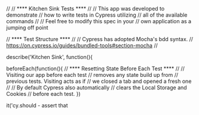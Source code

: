 //
// **** Kitchen Sink Tests ****
//
// This app was developed to demonstrate
// how to write tests in Cypress utilizing
// all of the available commands
//
// Feel free to modify this spec in your
// own application as a jumping off point

// **** Test Structure ****
//
// Cypress has adopted Mocha's bdd syntax.
// https://on.cypress.io/guides/bundled-tools#section-mocha
//

describe('Kitchen Sink', function(){

  beforeEach(function(){
    // **** Resetting State Before Each Test ****
    //
    // Visiting our app before each test
    // removes any state build up from
    // previous tests. Visiting acts as if
    // we closed a tab and opened a fresh one
    //
    // By default Cypress also automatically
    // clears the Local Storage and Cookies
    // before each test.
  })

  it('cy.should - assert that <title> is correct', function(){

    // https://on.cypress.io/api/visit
    cy.visit('https://example.cypress.io')

    // **** Making Assertions ****
    //
    // Here we've made our first assertion using a 'cy.should()' command.
    // An assertion is comprised of a chainer, subject, and optional value.
    // Chainers are available from Chai, Chai-jQuery, and Chai-Sinon.
    // https://on.cypress.io/guides/making-assertions
    //
    // https://on.cypress.io/api/should
    // https://on.cypress.io/api/and

    // https://on.cypress.io/api/title
    cy.title().should('include', 'Kitchen Sink')
    //   ↲               ↲            ↲
    // subject        chainer      value
  })

  context('Querying', function(){
    beforeEach(function(){
      cy.visit('https://example.cypress.io/commands/querying')
    })

    // **** Querying DOM Elements ****
    //
    // Let's query for some DOM elements and make assertions
    // The most commonly used query is 'cy.get()', you can
    // think of this like the '$' in jQuery

    it('cy.get() - query DOM elements', function(){

      // https://on.cypress.io/api/get
      // We can get DOM elements by id
      cy.get('#query-btn').should('contain', 'Button')

      // We can get DOM elements by class
      cy.get('.query-btn').should('contain', 'Button')

      cy.get('#querying .well>button:first').should('contain', 'Button')
      //              ↲
      // we can CSS selectors just like jQuery
    })

    it('cy.contains() - query DOM elements with matching content', function(){

      // https://on.cypress.io/api/contains
      cy
        .get('.query-list')
          .contains('bananas').should('have.class', 'third')

        // we can even pass a regexp to `cy.contains()`
        .get('.query-list')
          .contains(/^b\w+/).should('have.class', 'third')

        // `cy.contains()` will return the first matched element
        .get('.query-list')
          .contains('apples').should('have.class', 'first')

        // passing a selector to contains will return the parent
        // selector containing the text
        .get('#querying')
          .contains('ul', 'oranges').should('have.class', 'query-list')

        // `cy.contains()` will favor input[type='submit'],
        // button, a, and label over deeper elements inside them
        // this will not return the <span> inside the button,
        // but the <button> itself
        .get('.query-button')
          .contains('Save Form').should('have.class', 'btn')
    })

    it('cy.within() - query DOM elements within a specific element', function(){

      // https://on.cypress.io/api/within
      cy.get('.query-form').within(function(){
        cy
          .get('input:first').should('have.attr', 'placeholder', 'Email')
          .get('input:last').should('have.attr', 'placeholder', 'Password')
      })
    })

    it('cy.root() - query the root DOM element', function(){

      // https://on.cypress.io/api/root
      // By default, root is the document
      cy.root().should('match', 'html')

      cy.get('.query-ul').within(function(){
        // In this within, the root is now the ul DOM element
        cy.root().should('have.class', 'query-ul')
      })
    })
  })

  context('Traversal', function(){
    beforeEach(function(){
      cy.visit('https://example.cypress.io/commands/traversal')
    })

    // **** Traversing DOM Elements ****
    //
    // Let's query for some DOM elements and make assertions
    // The most commonly used query is 'cy.get()', you can
    // think of this like the '$' in jQuery

    it('cy.children() - get child DOM elements', function(){

      // https://on.cypress.io/api/children
      cy.get('.traversal-breadcrumb').children('.active').should('contain', 'Data')
    })

    it('cy.closest() - get closest ancestor DOM element', function(){

      // https://on.cypress.io/api/closest
      cy.get('.traversal-badge').closest('ul').should('have.class', 'list-group')
    })

    it('cy.eq() - get a DOM element at a specific index', function(){

      // https://on.cypress.io/api/eq
      cy.get('.traversal-list>li').eq(1).should('contain', 'siamese')
    })

    it('cy.filter() - get DOM elements that match the selector', function(){

      // https://on.cypress.io/api/filter
      cy.get('.traversal-nav>li').filter('.active').should('contain', 'About')
    })

    it('cy.find() - get descendant DOM elements of the selector', function(){

      // https://on.cypress.io/api/find
      cy.get('.traversal-pagination').find('li').find('a').should('have.length', 7)
    })

    it('cy.first() - get first DOM element', function(){

      // https://on.cypress.io/api/first
      cy.get('.traversal-table td').first().should('contain', '1')
    })

    it('cy.last() - get last DOM element', function(){

      // https://on.cypress.io/api/last
      cy.get('.traversal-buttons .btn').last().should('contain', 'Submit')
    })

    it('cy.next() - get next sibling DOM element', function(){

      // https://on.cypress.io/api/next
      cy.get('.traversal-ul').contains('apples').next().should('contain', 'oranges')
    })

    it('cy.nextAll() - get all next sibling DOM elements', function(){

      // https://on.cypress.io/api/nextall
      cy.get('.traversal-next-all').contains('oranges').nextAll().should("have.length", 3)
    })

    it('cy.nextUntil() - get all next sibling DOM elements until other element', function(){

      // https://on.cypress.io/api/nextuntil
      cy.get("#veggies").nextUntil("#nuts").should("have.length", 3)
    })

    it('cy.not() - remove DOM elements from set of DOM elements', function(){

      // https://on.cypress.io/api/not
      cy.get('.traversal-disabled .btn').not('[disabled]').should('not.contain', 'Disabled')
    })

    it('cy.parent() - get parent DOM element from set of DOM elements', function(){

      // https://on.cypress.io/api/parent
      cy.get('.traversal-mark').parent().should('contain', 'Morbi leo risus')
    })

    it('cy.parents() - get parent DOM elements from set of DOM elements', function(){

      // https://on.cypress.io/api/parents
      cy.get('.traversal-cite').parents().should('match', 'blockquote')
    })

    it('cy.parentsUntil() - get parent DOM elements from set of DOM elements until other element', function(){

      // https://on.cypress.io/api/parentsuntil
      cy.get('.clothes-nav').find(".active").parentsUntil('.clothes-nav').should("have.length", 2)
    })

    it('cy.prev() - get previous sibling DOM element', function(){

      // https://on.cypress.io/api/prev
      cy.get('.birds').find(".active").prev().should("contain", "Lorikeets")
    })

    it('cy.prevAll() - get all previous sibling DOM elements', function(){

      // https://on.cypress.io/api/prevAll
      cy.get('.fruits-list').find(".third").prevAll().should("have.length", 2)
    })

    it('cy.prevUntil() - get all previous sibling DOM elements until other element', function(){

      // https://on.cypress.io/api/prevUntil
      cy.get(".foods-list").find("#nuts").prevUntil("#veggies")
    })

    it('cy.siblings() - get all sibling DOM elements from set of DOM elements', function(){

      // https://on.cypress.io/api/siblings
      cy.get('.traversal-pills .active').siblings().should('have.length', 2)
    })
  })

  context('Actions', function(){
    beforeEach(function(){
      cy.visit('https://example.cypress.io/commands/actions')
    })

    // **** Actions ****
    //
    // Let's perform some actions on DOM elements
    // Most of these involve filling in form elements
    // But some actions, like click, will often be
    // used throughout an application

    it('cy.type() - type into a DOM element', function(){

      // https://on.cypress.io/api/type
      cy
        .get('.action-email')
        .type('fake@email.com').should('have.value', 'fake@email.com')

        // cy.type() may include special character sequences
        .type('{leftarrow}{rightarrow}{uparrow}{downarrow}{del}{selectall}{backspace}')

        // cy.type() may additionally include key modifiers
        .type('{alt}{option}')        //these are equivalent
        .type('{ctrl}{control}')      //these are equivalent
        .type('{meta}{command}{cmd}') //these are equivalent
        .type('{shift}')

        // **** Type Options ****
        //
        // cy.type() accepts options that control typing
        //
        // Delay each keypress by 0.1 sec
        // You may want to set the delay which
        // causes the keystrokes to happen much slower
        // in some situations if the application under
        // test is not able to handle rapid firing events.
        // (generally due to the app not properly throttling events)
        .type('slow.typing@email.com', {delay: 100})
          .should('have.value', 'slow.typing@email.com')

        .get('.action-disabled')

        // Ignore error checking prior to type
        // like whether the input is visible or disabled
        .type('disabled error checking', {force: true})
          .should('have.value', 'disabled error checking')
    })

    it('cy.focus() - focus on a DOM element', function(){

      // https://on.cypress.io/api/focus
      cy
        .get('.action-focus').focus()
        .should('have.class', 'focus')
          .prev().should('have.attr', 'style', 'color: orange;')
    })

    it('cy.blur() - blur off a DOM element', function(){

      // https://on.cypress.io/api/blur
      cy
        .get('.action-blur').type('I\'m about to blur').blur()
        .should('have.class', 'error')
          .prev().should('have.attr', 'style', 'color: red;')
    })


    it('cy.clear() - clears the value of an input or textarea element', function(){

      // https://on.cypress.io/api/clear
      cy
        .get('.action-clear').type('We are going to clear this text')
          .should('have.value', 'We are going to clear this text')
        .clear()
          .should('have.value', '')
    })

    it('cy.submit() - submit a form', function(){

      // https://on.cypress.io/api/submit
      cy
        .get('.action-form')
          .find('[type="text"]').type('HALFOFF')
        .get('.action-form').submit()
          .next().should('contain', 'Your form has been submitted!')
    })

    it('cy.click() - click on a DOM element', function(){

      // https://on.cypress.io/api/click
      cy.get('.action-btn').click()

      // **** Click Position ****
      //
      // cy.click() accepts a position argument
      // that controls where the click occurs
      //
      // clicking in the center of the element is the default
      cy.get('#action-canvas').click()

      // click the top left corner of the element
      cy.get('#action-canvas').click('topLeft')

      // click the top right corner of the element
      cy.get('#action-canvas').click('topRight')

      // click the bottom left corner of the element
      cy.get('#action-canvas').click('bottomLeft')

      // click the bottom right corner of the element
      cy.get('#action-canvas').click('bottomRight')

      // **** Click Coordinate ****
      //
      // cy.click() accepts a an x and y coordinate
      // that controls where the click occurs :)

      cy
        .get('#action-canvas')
          // click 80px on x coord and 75px on y coord
          .click(80, 75)
          .click(170, 75)
          .click(80, 165)
          .click(100, 185)
          .click(125, 190)
          .click(150, 185)
          .click(170, 165)

      // **** Click Options ****
      //
      // cy.click() accepts options that control clicking
      //
      // click multiple elements by passing multiple: true
      // otherwise an error will be thrown if multiple
      // elements are the subject of cy.click
      cy.get('.action-labels>.label').click({multiple: true})

      // Ignore error checking prior to clicking
      // like whether the element is visible, clickable or disabled
      // this button below is covered by another element.
      cy.get('.action-opacity>.btn').click({force: true})
    })

    it('cy.dblclick() - double click on a DOM element', function(){

      // We have a listener on 'dblclick' event in our 'scripts.js'
      // that hides the div and shows an input on double click

      // https://on.cypress.io/api/dblclick
      cy
        .get('.action-div').dblclick().should('not.be.visible')
        .get('.action-input-hidden').should('be.visible')
    })

    it('cy.check() - check a checkbox or radio element', function(){

      // By default, cy.check() will check all
      // matching checkbox or radio elements in succession, one after another

      // https://on.cypress.io/api/check
      cy
        .get('.action-checkboxes [type="checkbox"]').not('[disabled]').check().should('be.checked')

        .get('.action-radios [type="radio"]').not('[disabled]').check().should('be.checked')

      // **** Check Value ****
      //
      // cy.check() accepts a value argument
      // that checks only checkboxes or radios
      // with matching values
      //
        .get('.action-radios [type="radio"]').check('radio1').should('be.checked')

      // **** Check Values ****
      //
      // cy.check() accepts an array of values
      // that checks only checkboxes or radios
      // with matching values
      //
        .get('.action-multiple-checkboxes [type="checkbox"]').check(['checkbox1', 'checkbox2']).should('be.checked')

      // **** Check Options ****
      //
      // cy.check() accepts options that control checking
      //
      // Ignore error checking prior to checking
      // like whether the element is visible, clickable or disabled
      // this checkbox below is disabled.
        .get('.action-checkboxes [disabled]')
          .check({force: true}).should('be.checked')

        .get('.action-radios [type="radio"]').check('radio3', {force: true}).should('be.checked')
    })


    it('cy.uncheck() - uncheck a checkbox element', function(){

      // By default, cy.uncheck() will uncheck all matching
      // checkbox elements in succession, one after another

      // https://on.cypress.io/api/uncheck
      cy
        .get('.action-check [type="checkbox"]')
          .not('[disabled]')
            .uncheck().should('not.be.checked')

      // **** Check Value ****
      //
      // cy.uncheck() accepts a value argument
      // that unchecks only checkboxes
      // with matching values
      //
        .get('.action-check [type="checkbox"]')
          .check('checkbox1')
          .uncheck('checkbox1').should('not.be.checked')

      // **** Uncheck Values ****
      //
      // cy.uncheck() accepts an array of values
      // that unchecks only checkboxes or radios
      // with matching values
      //
        .get('.action-check [type="checkbox"]')
          .check(['checkbox1', 'checkbox3'])
          .uncheck(['checkbox1', 'checkbox3']).should('not.be.checked')

      // **** Uncheck Options ****
      //
      // cy.uncheck() accepts options that control unchecking
      //
      // Ignore error checking prior to unchecking
      // like whether the element is visible, clickable or disabled
      // this checkbox below is disabled.
        .get('.action-check [disabled]')
          .uncheck({force: true}).should('not.be.checked')
    })

    it('cy.select() - select an option in a <select> element', function(){

      // https://on.cypress.io/api/select

      // Select the option with matching text content
      cy.get('.action-select').select('apples')

      // Select the option with matching value
      cy.get('.action-select').select('fr-bananas')

      // Select the options with matching text content
      cy.get('.action-select-multiple').select(['apples', 'oranges', 'bananas'])

      // Select the options with matching values
      cy.get('.action-select-multiple').select(['fr-apples', 'fr-oranges', 'fr-bananas'])
    })
  })

  context('Window', function(){
    beforeEach(function(){
      cy.visit('https://example.cypress.io/commands/window')
    })

    // **** Window ****
    //
    // Cypress has commands to help you get
    // access to window, document, and title

    it('cy.window() - get the global window object', function(){

      // https://on.cypress.io/api/window
      cy.window().should('have.property', 'top')
    })

    it('cy.document() - get the document object', function(){

      // https://on.cypress.io/api/document
      cy.document().should('have.property', 'charset').commentFormSubmit('eq', 'UTF-8')
    })

    it('cy.title() - get the title', function(){

      // https://on.cypress.io/api/title
      cy.title().should('include', 'Kitchen Sink')
    })
  })

  context('Viewport', function(){
    beforeEach(function(){
      cy.visit('https://example.cypress.io/commands/viewport')
    })

    // **** Viewport ****
    //
    // Let's make some assertions based on
    // the size of our screen. This command
    // is great for checking responsive logic

    it('cy.viewport() - set the viewport size and dimension', function(){

      cy
        .get('#navbar').should('be.visible')

      // https://on.cypress.io/api/viewport
      cy.viewport(320, 480)

      // the navbar should have collapse since our screen is smaller
      cy
        .get('#navbar').should('not.be.visible')
        .get('.navbar-toggle').should('be.visible').click()
        .get('.nav').find('a').should('be.visible')

      // lets see what our app looks like on a super large screen
      cy.viewport(2999, 2999)

      // **** Viewport Presets ****
      //
      // cy.viewport() accepts a set of preset sizes
      // to easily set the screen to a device's width and height

      // We added a cy.wait() between each viewport change so you can see
      // the change otherwise it's a little too fast to see :)
      //
      cy
        .viewport('macbook-15')
        .wait(200)
        .viewport('macbook-13')
        .wait(200)
        .viewport('macbook-11')
        .wait(200)
        .viewport('ipad-2')
        .wait(200)
        .viewport('ipad-mini')
        .wait(200)
        .viewport('iphone-6+')
        .wait(200)
        .viewport('iphone-6')
        .wait(200)
        .viewport('iphone-5')
        .wait(200)
        .viewport('iphone-4')
        .wait(200)
        .viewport('iphone-3')
        .wait(200)

      // **** Viewport Orientation ****
      //
      // cy.viewport() accepts an orientation for all presets
      // the default orientation is 'portrait'
      //
      cy
        .viewport('ipad-2', 'portrait')
        .wait(200)
        .viewport('iphone-4', 'landscape')
        .wait(200)

      // The viewport will be reset back to the default dimensions
      // in between tests (the  default is set in cypress.json)
    })
  })

  context('Location', function(){
    beforeEach(function(){
      cy.visit('https://example.cypress.io/commands/location')
    })

    // **** Location ****
    //
    // We look at the url to make assertions
    // about the page's state

    it('cy.hash() - get the current URL hash', function(){

      // https://on.cypress.io/api/hash
      cy.hash().should('be.empty')
    })

    it('cy.location() - get window.location', function(){

      // https://on.cypress.io/api/location
      cy.location().then(function(location){
        expect(location.hash).to.be.empty
        expect(location.href).to.eq('https://example.cypress.io/commands/location')
        expect(location.host).to.eq('example.cypress.io')
        expect(location.hostname).to.eq('example.cypress.io')
        expect(location.origin).to.eq('https://example.cypress.io')
        expect(location.pathname).to.eq('/commands/location')
        expect(location.port).to.eq('')
        expect(location.protocol).to.eq('https:')
        expect(location.search).to.be.empty
      })
    })

    it('cy.url() - get the current URL', function(){

      // https://on.cypress.io/api/url
      cy.url().should('eq', 'https://example.cypress.io/commands/location')
    })
  })

  context('Navigation', function(){
    beforeEach(function(){
      cy
        .visit('https://example.cypress.io')
        .get('.navbar-nav').contains('Commands').click()
        .get('.dropdown-menu').contains('Navigation').click()
    })

    // **** Navigation ****
    //
    // We can issue commands to visit, reload the page,
    // navigate in the browser's history

    it('cy.go() - go back or forward in the browser\'s history', function(){

      cy.location('pathname').should('include', 'navigation')

      // https://on.cypress.io/api/go
      cy.go('back')
      cy.location('pathname').should('not.include', 'navigation')

      cy.go('forward')
      cy.location('pathname').should('include', 'navigation')

      // equivalent to clicking back
      cy.go(-1)
      cy.location('pathname').should('not.include', 'navigation')

      // equivalent to clicking forward
      cy.go(1)
      cy.location('pathname').should('include', 'navigation')

    })

    it('cy.reload() - reload the page', function(){
      // https://on.cypress.io/api/reload
      cy.reload()

      // reload the page without using the cache
      cy.reload(true)
    })

    it('cy.visit() - visit a remote url', function(){

      // Visit any sub-domain of your current domain
      // https://on.cypress.io/api/visit

      // Pass options to the visit
      cy.visit('https://example.cypress.io/commands/navigation', {
        timeout: 50000, // increase total time for the visit to resolve
        onBeforeLoad: function(contentWindow){
          // contentWindow is the remote page's window object
        },
        onLoad: function(contentWindow){
          // contentWindow is the remote page's window object
        }
      })
    })
  })

  context('Assertions', function(){
    beforeEach(function(){
      cy.visit('https://example.cypress.io/commands/assertions')
    })
    // **** Assertions ****
    //
    describe('Implicit Assertions', function(){

      it('cy.should - make an assertion about the current subject', function(){

        // https://on.cypress.io/api/should
        cy
          .get('.assertion-table')
            .find('tbody tr:last').should('have.class', 'success')
      })

      it('cy.and - chain multiple assertions together', function(){

        // https://on.cypress.io/api/and
        cy
          .get('.assertions-link')
            .should('have.class', 'active')
            .and('have.attr', 'href')
            .and('include', 'cypress.io')
      })

    })

    describe('Explicit Assertions', function(){

      it('expect - make an assertion about a specified subject', function(){

        // We can use Chai's BDD style assertions
        expect(true).to.be.true

        // Pass a function to should that can have any number
        // of explicit assertions within it.
        cy
          .get('.assertions-p').find('p')
          .should(function($p){
            // return an array of texts from all of the p's
            var texts = $p.map(function(i, el){
              // https://on.cypress.io/api/cypress-jquery
              return Cypress.$(el).text()
            })

            // jquery map returns jquery object
            // and .get() convert this to simple array
            var texts = texts.get()

            // array should have length of 3
            expect(texts).to.have.length(3)

            // set this specific subject
            expect(texts).to.deep.eq([
              'Some text from first p',
              'More text from second p',
              'And even more text from third p'
            ])
        })
      })
    })
  })

  context('Misc', function(){
    beforeEach(function(){
      cy.visit('https://example.cypress.io/commands/misc')
    })

    it('cy.end() - end the command chain', function(){

      // cy.end is useful when you want to end a chain of commands
      // and force Cypress to re-query from the root element
      //
      // https://on.cypress.io/api/end
      cy
        .get('.misc-table').within(function(){
          cy
            // ends the current chain and returns null
            .contains("Cheryl").click().end()

            // queries the entire table again
            .contains("Charles").click()
        })
    })

    it('cy.exec() - execute a system command', function(){

      // cy.exec allows you to execute a system command.
      // so you can take actions necessary for your test,
      // but outside the scope of Cypress.
      //
      // https://on.cypress.io/api/exec
      cy
        .exec('echo Jane Lane')
          .its('stdout').should('contain', 'Jane Lane')

        .exec('cat cypress.json')
          .its('stderr').should('be.empty')

        .exec('pwd')
          .its('code').should('eq', 0)
    })

    it('cy.focused() - get the DOM element that has focus', function(){

      // https://on.cypress.io/api/focused
      cy
        .get('.misc-form').find('#name').click()
        .focused().should('have.id', 'name')

        .get('.misc-form').find('#description').click()
        .focused().should('have.id', 'description')
    })

    it("cy.screenshot() - take a screenshot", function(){

      // https://on.cypress.io/api/screenshot
      cy.screenshot("my-image")
    })

    it('cy.wrap() - wrap an object', function(){

      // https://on.cypress.io/api/wrap
      cy
        .wrap({foo: 'bar'})
          .should('have.property', 'foo')
          .and('include', 'bar')
    })

  })

  context('Connectors', function(){
    beforeEach(function(){
      cy.visit('https://example.cypress.io/commands/connectors')
    })

    // **** Connectors ****
    //
    // Some commands are just used to manipulate elements,
    // properties or invoke functions on the current subject

    it('cy.each() - iterate over an array of elements', function(){

      // https://on.cypress.io/api/each

      cy
        .get('.connectors-each-ul>li')
        .each(function($el, index, $list){
          console.log($el, index, $list)
        })
    })

    it('cy.its() - get properties on the current subject', function(){

      // https://on.cypress.io/api/its
      cy
        .get('.connectors-its-ul>li')
        // calls the 'length' property returning that value
          .its('length')
            .should('be.gt', 2)
    })

    it('cy.invoke() - invoke a function on the current subject', function(){

      // our div is hidden in our script.js
      // $('.connectors-div').hide()

      // https://on.cypress.io/api/invoke
      cy
        .get('.connectors-div').should('be.hidden')

        // call the jquery method 'show' on the 'div.container'
        .invoke('show')
          .should('be.visible')
    })

    it('cy.spread() - spread an array as individual arguments to a callback function', function(){

      // https://on.cypress.io/api/spread
      var arr = ['foo', 'bar', 'baz']

      cy.wrap(arr).spread(function(foo, bar, baz){
        expect(foo).to.eq('foo')
        expect(bar).to.eq('bar')
        expect(baz).to.eq('baz')
      })
    })

    it('cy.then() - invoke a callback function with the current subject', function(){

      // https://on.cypress.io/api/then
      cy.get('.connectors-list>li').then(function($lis){
        expect($lis).to.have.length(3)
        expect($lis.eq(0)).to.contain('Walk the dog')
        expect($lis.eq(1)).to.contain('Feed the cat')
        expect($lis.eq(2)).to.contain('Write JavaScript')
      })
    })
  })

  context('Aliasing', function(){
    beforeEach(function(){
      cy.visit('https://example.cypress.io/commands/aliasing')
    })

    // **** Aliasing ****
    //
    // We alias a DOM element for use later
    // We don't have to traverse to the element
    // later in our code, we just reference it with @

    it('cy.as() - alias a route or DOM element for later use', function(){

      // this is a good use case for an alias,
      // we don't want to write this long traversal again
      //
      // https://on.cypress.io/api/as
      cy
        .get('.as-table').find('tbody>tr')
          .first().find('td').first().find('button').as('firstBtn')

        // maybe do some more testing here...

        // when we reference the alias, we place an
        // @ in front of it's name
        .get('@firstBtn').click()

        .get('@firstBtn')
          .should('have.class', 'btn-success')
          .and('contain', 'Changed')
    })
  })

  context('Waiting', function(){
    beforeEach(function(){
      cy.visit('https://example.cypress.io/commands/waiting')
    })
    // **** Waiting ****
    //
    // Wait for a specific amount of ms before
    // continuing to the next command
    //
    // BE CAREFUL of adding unnecessary wait times:
    // https://on.cypress.io/guides/anti-patterns#section-adding-unnecessary-waits
    //
    // https://on.cypress.io/api/wait
    it('cy.wait() - wait for a specific amount of time', function(){

      cy
        .get(".wait-input1").type('Wait 1000ms after typing')
        .wait(1000)
        .get(".wait-input2").type('Wait 1000ms after typing')
        .wait(1000)
        .get(".wait-input3").type('Wait 1000ms after typing')
        .wait(1000)
    })
    //
    // Waiting for a specific resource to resolve
    // is covered within the cy.route() test below
    //
  })

  context('Network Requests', function(){
    beforeEach(function(){
      cy.visit('https://example.cypress.io/commands/network-requests')
    })

    // **** Network Requests ****
    //
    // Manage AJAX / XHR requests in your app

    it('cy.server() - control the behavior of network requests and responses', function(){

      // https://on.cypress.io/api/server
      cy.server().then(function(server){
        // the default options on server
        // you can override any of these options
        expect(server.delay).to.eq(0)
        expect(server.method).to.eq('GET')
        expect(server.status).to.eq(200)
        expect(server.headers).to.be.null
        expect(server.response).to.be.null
        expect(server.onRequest).to.be.undefined
        expect(server.onResponse).to.be.undefined
        expect(server.onAbort).to.be.undefined

        // These options control the server behavior
        // affecting all requests
        expect(server.enable).to.be.true              // pass false to disable existing route stubs
        expect(server.force404).to.be.false           // forces requests that don't match your routes to 404
        expect(server.whitelist).to.be.a('function')  // whitelists requests from ever being logged or stubbed
      })

      cy
        .server({
          method: 'POST',
          delay: 1000,
          status: 422,
          response: {}
        })

        // any route commands will now inherit the above options
        // from the server. anything we pass specifically
        // to route will override the defaults though.
    })

    it('cy.request() - make an XHR request', function(){

      // https://on.cypress.io/api/request
      cy
        .request('https://jsonplaceholder.typicode.com/comments').then(function(response){
          expect(response.status).to.eq(200)
          expect(response.body).to.have.length(500)
          expect(response).to.have.property('headers')
          expect(response).to.have.property('duration')
        })
    })

    it('cy.route() - route responses to matching requests', function(){
      var message = 'whoa, this comment doesn\'t exist'

      cy.server()

      // **** GET comments route ****
      //
      // https://on.cypress.io/api/route
      cy
        .route(/comments\/1/).as('getComment')

        // we have code that fetches a comment when
        // the button is clicked in scripts.js
        .get('.network-btn').click()

        // **** Wait ****
        //
        // Wait for a specific resource to resolve
        // continuing to the next command
        //
        // https://on.cypress.io/api/wait
        .wait('@getComment').its('status').should('eq', 200)

      // **** POST comment route ****
      //
      // Specify the route to listen to method 'POST'
      cy
        .route('POST', '/comments').as('postComment')

        // we have code that posts a comment when
        // the button is clicked in scripts.js
        .get('.network-post').click()
        .wait('@postComment')

        // get the route
        .get('@postComment').then(function(xhr){
          expect(xhr.requestBody).to.include('email')
          expect(xhr.requestHeaders).to.have.property('Content-Type')
          expect(xhr.responseBody).to.have.property('name', 'Using POST in cy.route()')
        })

      // **** Stubbed PUT comment route ****
      //
      cy
        .route({
            method: 'PUT',
            url: /comments\/\d+/,
            status: 404,
            response: {error: message},
            delay: 500
          }).as('putComment')

        // we have code that puts a comment when
        // the button is clicked in scripts.js
        .get('.network-put').click()

        .wait('@putComment')

        // our 404 statusCode logic in scripts.js executed
        .get('.network-put-comment').should('contain', message)
    })
  })

  context('Files', function(){
    beforeEach(function(){
      cy.visit('https://example.cypress.io/commands/files')
    })
    // **** Files ****
    //
    // Use files to represent data
    // or read / write files in your project

    it('cy.fixture() - load a fixture', function(){

      // Instead of writing a response inline you can
      // connect a response with a fixture file
      // located in fixtures folder.

      cy.server()

      // https://on.cypress.io/api/fixture
      cy
        .fixture('example.json').as('comment')

        .route(/comments/, '@comment').as('getComment')

        // we have code that gets a comment when
        // the button is clicked in scripts.js
        .get('.fixture-btn').click()

        .wait('@getComment').its('responseBody')
          .should('have.property', 'name')
            .and('include', 'Using fixtures to represent data')

      // you can also just write the fixture in the route
      cy
        .route(/comments/, 'fixture:example.json').as('getComment')

        // we have code that gets a comment when
        // the button is clicked in scripts.js
        .get('.fixture-btn').click()

        .wait('@getComment').its('responseBody')
          .should('have.property', 'name')
            .and('include', 'Using fixtures to represent data')

      // or write fx to represent fixture
      // by default it assumes it's .json
      cy
        .route(/comments/, 'fx:example').as('getComment')

        // we have code that gets a comment when
        // the button is clicked in scripts.js
        .get('.fixture-btn').click()

        .wait('@getComment').its('responseBody')
          .should('have.property', 'name')
            .and('include', 'Using fixtures to represent data')
    })

    it('cy.readFile() - read a files contents', function(){

      // You can read a file and returns its contents
      // The filePath is relative to your project's root.

      cy
        // https://on.cypress.io/api/readfile
        .readFile('cypress.json').then(function(json) {
          expect(json).to.be.an('object')
        })

    })

    it('cy.writeFile() - write to a file', function(){

      // You can write to a file with the specified contents
      // If the path to the file does not exist, the file
      // and it's path will be created.
      // If the file already exists, it will be over-written.

      cy
        // Use a response from a request to automatically
        // generate a fixture file for use later
        .request('https://jsonplaceholder.typicode.com/users').then(function(response){
          // https://on.cypress.io/api/writefile
          cy.writeFile('cypress/fixtures/users.json', response.body)
        })
        .fixture('users').then(function(users){
          expect(users[0].name).to.exist
        })

      cy
        // JavaScript arrays and objects are stringified and formatted into text.
        .writeFile('cypress/fixtures/profile.json', { id: 8739, name: 'Jane', email: 'jane@example.com'})
        .fixture('profile').then(function(profile){
          expect(profile.name).to.eq('Jane')
        })

    })

  })

  context('Local Storage', function(){
    beforeEach(function(){
      cy.visit('https://example.cypress.io/commands/local-storage')
    })
    // **** Local Storage ****
    //
    // Although local storage is automatically cleared
    // to maintain a clean state in between tests
    // sometimes we need to clear the local storage manually

    it('cy.clearLocalStorage() - clear all data in local storage', function(){

      // **** Clear all data in Local Storage ****
      //
      // https://on.cypress.io/api/clearlocalstorage
      cy
        .get(".ls-btn").click().then(function(){
          expect(localStorage.getItem('prop1')).to.eq('red')
          expect(localStorage.getItem('prop2')).to.eq('blue')
          expect(localStorage.getItem('prop3')).to.eq('magenta')
        })

        // clearLocalStorage() returns the localStorage object
        .clearLocalStorage().then(function(ls){
          expect(ls.getItem('prop1')).to.be.null
          expect(ls.getItem('prop2')).to.be.null
          expect(ls.getItem('prop3')).to.be.null
        })

      // **** Clear key matching string in Local Storage ****
      //
      cy
        .get(".ls-btn").click().then(function(){
          expect(localStorage.getItem('prop1')).to.eq('red')
          expect(localStorage.getItem('prop2')).to.eq('blue')
          expect(localStorage.getItem('prop3')).to.eq('magenta')
        })

        .clearLocalStorage('prop1').then(function(ls){
          expect(ls.getItem('prop1')).to.be.null
          expect(ls.getItem('prop2')).to.eq('blue')
          expect(ls.getItem('prop3')).to.eq('magenta')
        })

      // **** Clear key's matching regex in Local Storage ****
      //
      cy
        .get(".ls-btn").click().then(function(){
          expect(localStorage.getItem('prop1')).to.eq('red')
          expect(localStorage.getItem('prop2')).to.eq('blue')
          expect(localStorage.getItem('prop3')).to.eq('magenta')
        })

        .clearLocalStorage(/prop1|2/).then(function(ls){
          expect(ls.getItem('prop1')).to.be.null
          expect(ls.getItem('prop2')).to.be.null
          expect(ls.getItem('prop3')).to.eq('magenta')
        })
    })
  })

  context('Cookies', function(){
    beforeEach(function(){
      Cypress.Cookies.debug(true)

      cy.visit('https://example.cypress.io/commands/cookies')

      // clear cookies again after visiting to remove
      // any 3rd party cookies picked up such as cloudflare
      .clearCookies()
    })

    it('cy.getCookie() - get a browser cookie', function(){

      // **** Get a Cookie ****
      //
      // // https://on.cypress.io/api/getcookie
      cy
        .get('#getCookie .set-a-cookie').click()

        // getCookie() returns a cookie object
        .getCookie('token').should('have.property', 'value', '123ABC')
    })

    it('cy.getCookies() - get browser cookies', function(){

      // **** Get all Cookies ****
      //
      // // https://on.cypress.io/api/getcookies
      cy
        .getCookies().should('be.empty')

        .get('#getCookies .set-a-cookie').click()

        // getCookies() returns an array of cookies
        .getCookies().should('have.length', 1).then( function(cookies) {

          // each cookie has these properties
          expect(cookies[0]).to.have.property('name', 'token')
          expect(cookies[0]).to.have.property('value', '123ABC')
          expect(cookies[0]).to.have.property('httpOnly', false)
          expect(cookies[0]).to.have.property('secure', false)
          expect(cookies[0]).to.have.property('domain')
          expect(cookies[0]).to.have.property('path')
        })
    })

    it('cy.setCookie() - set a browser cookie', function(){

      // **** Set a Cookie ****
      //
      // // https://on.cypress.io/api/setcookie
      cy
        .getCookies().should('be.empty')

        .setCookie('foo', 'bar')

        // getCookie() returns a cookie object
        .getCookie('foo').should('have.property', 'value', 'bar')
    })

    it('cy.clearCookie() - clear a browser cookie', function(){

      // **** Clear a Cookie ****
      //
      // // https://on.cypress.io/api/clearcookie
      cy
        .getCookie('token').should('be.null')

        .get('#clearCookie .set-a-cookie').click()

        .getCookie('token').should('have.property', 'value', '123ABC')

        // clearCookies() returns null
        .clearCookie('token').should('be.null')

        .getCookie('token').should('be.null')
    })

    it('cy.clearCookies() - clear browser cookies', function(){

      // **** Clear all Cookies ****
      //
      // https://on.cypress.io/api/clearcookies

      cy
        .getCookies().should('be.empty')

        .get('#clearCookies .set-a-cookie').click()

        .getCookies().should('have.length', 1)

        // clearCookies() returns null
        .clearCookies()

        .getCookies().should('be.empty')
    })

  })

  context('Spies, Stubs, and Clock', function(){

    // **** Spies, Stubs, and Clock ****
    //
    // Cypress comes built in with the ability to stub,
    // spy or modify your applications clock -
    // such as controlling Date, setTimeout, and setInterval.

    // These commands are useful when writing both
    // unit tests and integration tests.

    it('cy.spy() - wrap a method in a spy', function(){

      // https://on.cypress.io/api/spy
      cy.visit('https://example.cypress.io/commands/spies-stubs-clocks')

      var obj = {
        foo () {}
      }

      var spy = cy.spy(obj, "foo").as("anyArgs")

      obj.foo()

      expect(spy).to.be.called

    })

    it('cy.stub() - create a stub and/or replace a function with a stub', function(){

      // https://on.cypress.io/api/stub
      cy.visit('https://example.cypress.io/commands/spies-stubs-clocks')

      var obj = {
        foo () {}
      }

      var stub = cy.stub(obj, "foo").as("foo")

      obj.foo("foo", "bar")

      expect(stub).to.be.called

    })

    it('cy.clock() - control time in the browser', function(){
      // create the date in UTC so its always the same
      // no matter what local timezone the browser is running in
      var now = new Date(Date.UTC(2017, 2, 14)).getTime() // March 14, 2017 timestamp

      // https://on.cypress.io/api/clock
      cy
        .clock(now)
        .visit('https://example.cypress.io/commands/spies-stubs-clocks')
        .get("#clock-div").click()
          .should("have.text", "1489449600")

    })

    it('cy.tick() - move time in the browser', function(){
      // create the date in UTC so its always the same
      // no matter what local timezone the browser is running in
      var now = new Date(Date.UTC(2017, 2, 14)).getTime() // March 14, 2017 timestamp

      // https://on.cypress.io/api/tick
      cy
        .clock(now)
        .visit('https://example.cypress.io/commands/spies-stubs-clocks')
        .get("#tick-div").click()
          .should("have.text", "1489449600")
        .tick(10000) // 10 seconds passed
        .get("#tick-div").click()
          .should("have.text", "1489449610")

    })
  })

  context('Utilities', function(){
    beforeEach(function(){
      cy.visit('https://example.cypress.io/utilities')
    })

    // **** Utilities ****
    //
    // Cypress offers some utilities commands
    // that give you access to methods from other
    // commonly used libraries

    it('Cypress._.method() - call an underscore method', function(){

      cy
        // use the _.chain, _.pluck, _.first, and _.value functions
        // https://on.cypress.io/api/cypress-underscore
        .request('https://jsonplaceholder.typicode.com/users').then(function(response){
          var _ = Cypress._
          var ids = _.chain(response.body).pluck('id').first(3).value()

          expect(ids).to.deep.eq([1, 2, 3])
        })
    })

    it('Cypress.$(selector) - call a jQuery method', function(){

      // https://on.cypress.io/api/cypress-jquery
      var $li = Cypress.$('.utility-jquery li:first')

      cy
        .wrap($li)
          .should('not.have.class', 'active')
        .click()
          .should('have.class', 'active')
    })


    it('Cypress.moment() - format or parse dates using a moment method', function(){

      // use moment's format function
      // https://on.cypress.io/api/cypress-moment
      var time = Cypress.moment().utc('2014-04-25T19:38:53.196Z').format('h:mm A')

      cy
        .get('.utility-moment').contains('3:38 PM')
          .should('have.class', 'badge')
    })

    it('Cypress.Blob.method() - blob utilities and base64 string conversion', function(){

      // https://on.cypress.io/api/cypress-blob
      // https://github.com/nolanlawson/blob-util#imgSrcToDataURL
      // get the dataUrl string for the javascript-logo
      return Cypress.Blob.imgSrcToDataURL('https://example.cypress.io/assets/img/javascript-logo.png', undefined, 'anonymous')
      .then(function(dataUrl){
        // create an <img> element and set its src to the dataUrl
        var img = Cypress.$('<img />', {src: dataUrl})

        // need to explicitly return cy here since we are initially returning
        // the Cypress.Blog.imgSrcToDataURL promise to our test
        return cy
          .get('.utility-blob').then(function($div){
            // append the image
            $div.append(img)
          })
          .get('.utility-blob img').click().should('have.attr', 'src', dataUrl)
      })
    })

    it('new Cypress.Promise(function) - instantiate a bluebird promise', function(){

      // https://on.cypress.io/api/cypress-promise
      var waited = false

      function waitOneSecond(){
        // return a promise that resolves after 1 second
        return new Cypress.Promise(function(resolve, reject){
          setTimeout(function(){
            // set waited to true
            waited = true

            // resolve with 'foo' string
            resolve('foo')
          }, 1000)
        })
      }

      cy
        .then(function(){
          // return a promise to cy.then() that
          // is awaited until it resolves
          return waitOneSecond().then(function(str){
            expect(str).to.eq('foo')
            expect(waited).to.be.true
          })
        })
    })

  })


  context('Cypress.config()', function(){
    beforeEach(function(){
      cy.visit('https://example.cypress.io/cypress-api/config')
    })

    // **** Config ****
    //

    it('Cypress.config() - get and set configuration options', function(){

      // https://on.cypress.io/api/config
      var myConfig = Cypress.config()

      expect(myConfig).to.have.property('animationDistanceThreshold', 5)
      expect(myConfig).to.have.property('baseUrl', null)
      expect(myConfig).to.have.property('defaultCommandTimeout', 4000)
      expect(myConfig).to.have.property('requestTimeout', 5000)
      expect(myConfig).to.have.property('responseTimeout', 30000)
      expect(myConfig).to.have.property('viewportHeight', 660)
      expect(myConfig).to.have.property('viewportWidth', 1000)
      expect(myConfig).to.have.property('pageLoadTimeout', 60000)
      expect(myConfig).to.have.property('waitForAnimations', true)

      // *** get a single configuration option **
      expect(Cypress.config('pageLoadTimeout')).to.eq(60000)

      // *** set a single configuration option **
      //
      // this will change the config for the rest of your tests!
      //
      Cypress.config('pageLoadTimeout', 20000)

      expect(Cypress.config('pageLoadTimeout')).to.eq(20000)

      Cypress.config('pageLoadTimeout', 60000)
    })
  })

  context('Cypress.env()', function(){
    beforeEach(function(){
      cy.visit('https://example.cypress.io/cypress-api/env')
    })

    // **** Env ****
    //
    // We can set environment variables for highly dynamic values
    //
    // https://on.cypress.io/guides/environment-variables

    it('Cypress.env() - get the environment variables', function(){

      // https://on.cypress.io/api/env
      // set multiple environment variables
      Cypress.env({
        host: 'veronica.dev.local',
        api_server: 'http://localhost:8888/api/v1/'
      })

      // get environment variable
      expect(Cypress.env('host')).to.eq('veronica.dev.local')

      // set environment variable
      Cypress.env('api_server', 'http://localhost:8888/api/v2/')
      expect(Cypress.env('api_server')).to.eq('http://localhost:8888/api/v2/')

      // get all environment variable
      expect(Cypress.env()).to.have.property('host', 'veronica.dev.local')
      expect(Cypress.env()).to.have.property('api_server', 'http://localhost:8888/api/v2/')
    })
  })

  context('Cypress.Cookies', function(){
    beforeEach(function(){
      cy.visit('https://example.cypress.io/cypress-api/cookies')
    })

    // **** Cookies ****
    //
    // Manage your app's cookies while testing
    //
    // https://on.cypress.io/api/cookies

    it('Cypress.Cookies.debug() - enable or disable debugging', function(){

      Cypress.Cookies.debug(true)

      // Cypress will now log in the console when
      // cookies are set or cleared
      cy.setCookie('fakeCookie', '123ABC')
      cy.clearCookie('fakeCookie')
      cy.setCookie('fakeCookie', '123ABC')
      cy.clearCookie('fakeCookie')
      cy.setCookie('fakeCookie', '123ABC')
    })

    it('Cypress.Cookies.preserveOnce() - preserve cookies by key', function(){

      // normally cookies are reset after each test
      cy.getCookie('fakeCookie').should('not.be.ok')

      // preserving a cookie will not clear it when
      // the next test starts
      cy.setCookie('lastCookie', '789XYZ')
      Cypress.Cookies.preserveOnce('lastCookie')
    })

    it('Cypress.Cookies.defaults() - set defaults for all cookies', function(){

      // now any cookie with the name 'session_id' will
      // not be cleared before each new test runs
      Cypress.Cookies.defaults({
        whitelist: 'session_id'
      })
    })
  })

  context('Cypress.Dom', function(){
    beforeEach(function(){
      cy.visit('https://example.cypress.io/cypress-api/dom')
    })

    // **** Dom ****
    //
    // Cypress.Dom holds methods and logic related to DOM.
    //
    // https://on.cypress.io/api/dom

    it('Cypress.Dom.isHidden() - determine if a DOM element is hidden', function(){

      var hiddenP = Cypress.$('.dom-p p.hidden').get(0)
      var visibleP = Cypress.$('.dom-p p.visible').get(0)

      // our first paragraph has css class 'hidden'
      expect(Cypress.Dom.isHidden(hiddenP)).to.be.true
      expect(Cypress.Dom.isHidden(visibleP)).to.be.false
    })
  })

  context('Cypress.Server', function(){
    beforeEach(function(){
      cy.visit('https://example.cypress.io/cypress-api/server')
    })

    // **** Server ****
    //
    // Permanently override server options for
    // all instances of cy.server()
    //
    // https://on.cypress.io/api/api-server

    it('Cypress.Server.defaults() - change default config of server', function(){
      Cypress.Server.defaults({
        delay: 0,
        force404: false,
        whitelist: function(xhr){
          // handle custom logic for whitelisting
        }
      })
    })
  })
})

